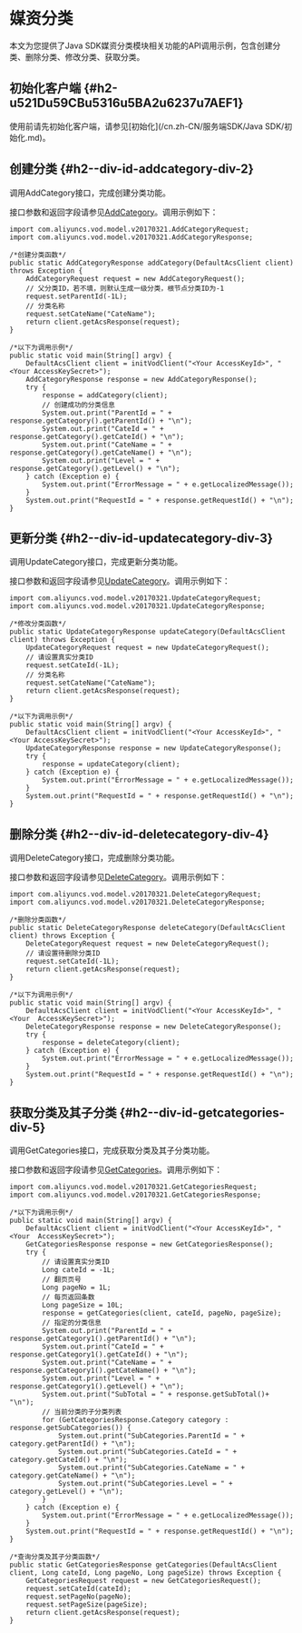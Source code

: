媒资分类 
=========================

本文为您提供了Java SDK媒资分类模块相关功能的API调用示例，包含创建分类、删除分类、修改分类、获取分类。

初始化客户端 {#h2-u521Du59CBu5316u5BA2u6237u7AEF1}
--------------------------------------------

使用前请先初始化客户端，请参见[初始化](/cn.zh-CN/服务端SDK/Java SDK/初始化.md)。

创建分类 {#h2--div-id-addcategory-div-2}
------------------------------------

调用AddCategory接口，完成创建分类功能。

接口参数和返回字段请参见[AddCategory](/cn.zh-CN/服务端API/媒资管理/媒资分类/创建分类.md)。调用示例如下：

    import com.aliyuncs.vod.model.v20170321.AddCategoryRequest;
    import com.aliyuncs.vod.model.v20170321.AddCategoryResponse;
    
    /*创建分类函数*/
    public static AddCategoryResponse addCategory(DefaultAcsClient client) throws Exception {
        AddCategoryRequest request = new AddCategoryRequest();
        // 父分类ID，若不填，则默认生成一级分类，根节点分类ID为-1
        request.setParentId(-1L);
        // 分类名称
        request.setCateName("CateName");
        return client.getAcsResponse(request);
    }
    
    /*以下为调用示例*/
    public static void main(String[] argv) {
        DefaultAcsClient client = initVodClient("<Your AccessKeyId>", "<Your AccessKeySecret>");
        AddCategoryResponse response = new AddCategoryResponse();
        try {
            response = addCategory(client);
            // 创建成功的分类信息
            System.out.print("ParentId = " + response.getCategory().getParentId() + "\n");
            System.out.print("CateId = " + response.getCategory().getCateId() + "\n");
            System.out.print("CateName = " + response.getCategory().getCateName() + "\n");
            System.out.print("Level = " + response.getCategory().getLevel() + "\n");
        } catch (Exception e) {
            System.out.print("ErrorMessage = " + e.getLocalizedMessage());
        }
        System.out.print("RequestId = " + response.getRequestId() + "\n");
    }



更新分类 {#h2--div-id-updatecategory-div-3}
---------------------------------------

调用UpdateCategory接口，完成更新分类功能。

接口参数和返回字段请参见[UpdateCategory](/cn.zh-CN/服务端API/媒资管理/媒资分类/更新分类.md)。调用示例如下：

    import com.aliyuncs.vod.model.v20170321.UpdateCategoryRequest;
    import com.aliyuncs.vod.model.v20170321.UpdateCategoryResponse;
    
    /*修改分类函数*/
    public static UpdateCategoryResponse updateCategory(DefaultAcsClient client) throws Exception {
        UpdateCategoryRequest request = new UpdateCategoryRequest();
        // 请设置真实分类ID
        request.setCateId(-1L);
        // 分类名称
        request.setCateName("CateName");
        return client.getAcsResponse(request);
    }
    
    /*以下为调用示例*/
    public static void main(String[] argv) {
        DefaultAcsClient client = initVodClient("<Your AccessKeyId>", "<Your AccessKeySecret>");
        UpdateCategoryResponse response = new UpdateCategoryResponse();
        try {
            response = updateCategory(client);
        } catch (Exception e) {
            System.out.print("ErrorMessage = " + e.getLocalizedMessage());
        }
        System.out.print("RequestId = " + response.getRequestId() + "\n");
    }



删除分类 {#h2--div-id-deletecategory-div-4}
---------------------------------------

调用DeleteCategory接口，完成删除分类功能。

接口参数和返回字段请参见[DeleteCategory](/cn.zh-CN/服务端API/媒资管理/媒资分类/删除分类.md)。调用示例如下：

    import com.aliyuncs.vod.model.v20170321.DeleteCategoryRequest;
    import com.aliyuncs.vod.model.v20170321.DeleteCategoryResponse;
    
    /*删除分类函数*/
    public static DeleteCategoryResponse deleteCategory(DefaultAcsClient client) throws Exception {
        DeleteCategoryRequest request = new DeleteCategoryRequest();
        // 请设置待删除分类ID
        request.setCateId(-1L);
        return client.getAcsResponse(request);
    }
    
    /*以下为调用示例*/
    public static void main(String[] argv) {
        DefaultAcsClient client = initVodClient("<Your AccessKeyId>", "<Your  AccessKeySecret>");
        DeleteCategoryResponse response = new DeleteCategoryResponse();
        try {
            response = deleteCategory(client);
        } catch (Exception e) {
            System.out.print("ErrorMessage = " + e.getLocalizedMessage());
        }
        System.out.print("RequestId = " + response.getRequestId() + "\n");
    }



获取分类及其子分类 {#h2--div-id-getcategories-div-5}
-------------------------------------------

调用GetCategories接口，完成获取分类及其子分类功能。

接口参数和返回字段请参见[GetCategories](/cn.zh-CN/服务端API/媒资管理/媒资分类/获取分类及子分类.md)。调用示例如下：

    import com.aliyuncs.vod.model.v20170321.GetCategoriesRequest;
    import com.aliyuncs.vod.model.v20170321.GetCategoriesResponse;
    
    /*以下为调用示例*/
    public static void main(String[] argv) {
        DefaultAcsClient client = initVodClient("<Your AccessKeyId>", "<Your  AccessKeySecret>");
        GetCategoriesResponse response = new GetCategoriesResponse();
        try {
            // 请设置真实分类ID
            Long cateId = -1L;
            // 翻页页号
            Long pageNo = 1L;
            // 每页返回条数
            Long pageSize = 10L;
            response = getCategories(client, cateId, pageNo, pageSize);
            // 指定的分类信息
            System.out.print("ParentId = " + response.getCategory1().getParentId() + "\n");
            System.out.print("CateId = " + response.getCategory1().getCateId() + "\n");
            System.out.print("CateName = " + response.getCategory1().getCateName() + "\n");
            System.out.print("Level = " + response.getCategory1().getLevel() + "\n");
            System.out.print("SubTotal = " + response.getSubTotal()+ "\n");
            // 当前分类的子分类列表
            for (GetCategoriesResponse.Category category : response.getSubCategories()) {
                System.out.print("SubCategories.ParentId = " + category.getParentId() + "\n");
                System.out.print("SubCategories.CateId = " + category.getCateId() + "\n");
                System.out.print("SubCategories.CateName = " + category.getCateName() + "\n");
                System.out.print("SubCategories.Level = " + category.getLevel() + "\n");
            }
        } catch (Exception e) {
            System.out.print("ErrorMessage = " + e.getLocalizedMessage());
        }
        System.out.print("RequestId = " + response.getRequestId() + "\n");
    }
    
    /*查询分类及其子分类函数*/
    public static GetCategoriesResponse getCategories(DefaultAcsClient client, Long cateId, Long pageNo, Long pageSize) throws Exception {
        GetCategoriesRequest request = new GetCategoriesRequest();
        request.setCateId(cateId);
        request.setPageNo(pageNo);
        request.setPageSize(pageSize);
        return client.getAcsResponse(request);
    }


